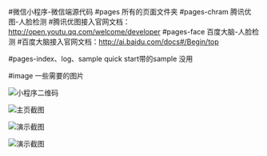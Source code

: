 #微信小程序-微信端源代码
#pages 所有的页面文件夹
#pages-chram 腾讯优图-人脸检测
#腾讯优图接入官网文档：http://open.youtu.qq.com/welcome/developer
#pages-face  百度大脑-人脸检测
#百度大脑接入官网文档：http://ai.baidu.com/docs#/Begin/top

#pages-index、log、sample quick start带的sample 没用

#image 一些需要的图片

![小程序二维码](https://gitee.com/uploads/images/2018/0321/085936_bcdcd3ae_131538.png "xcx.png")

![主页截图](https://gitee.com/uploads/images/2018/0321/090054_9d11fa77_131538.jpeg "1.jpg")

![演示截图](https://gitee.com/uploads/images/2018/0321/090107_f93e46e7_131538.jpeg "2.jpg")

![演示截图](https://gitee.com/uploads/images/2018/0321/090136_82f99ae7_131538.jpeg "3.jpg")
